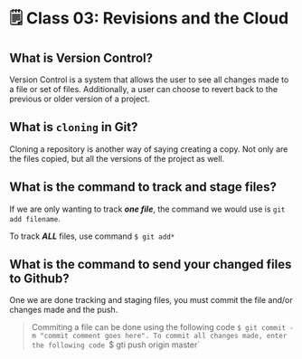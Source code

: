 # 🗒️ Class 03: Revisions and the Cloud

## What is Version Control?
Version Control is a system that allows the user to see all changes made to a file or set of files. Additionally, a user can choose to revert back to the previous or older version of a project.

## What is `cloning` in Git?
Cloning a repository is another way of saying creating a copy. Not only are the files copied, but all the versions of the project as well.

## What is the command to track and stage files?
If we are only wanting to track ***one file***, the command we would use is `git add filename`. 

To track ***ALL*** files, use command `$ git add*` 

## What is the command to send your changed files to Github?
One we are done tracking and staging files, you must commit the file and/or changes made and the push.

> Commiting a file can be done using the following code `$ git commit -m "commit comment goes here".
To commit all changes made, enter the following code `$ gti push origin master`
